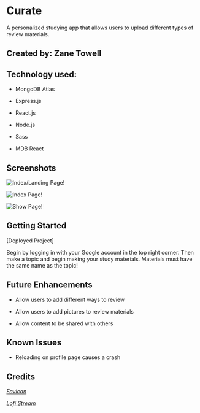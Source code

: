 # Curate  

A personalized studying app that allows users to upload different types of review materials.  

## Created by: Zane Towell  

## Technology used:  

- MongoDB Atlas  

- Express.js  

- React.js   

- Node.js  

- Sass  

- MDB React  

## Screenshots  

![Index/Landing Page!](https://cdn.discordapp.com/attachments/1070216691415531520/1110238132063973476/Screenshot_2023-05-22_at_12.07.19_PM.png)  

![Index Page!](https://cdn.discordapp.com/attachments/1070216691415531520/1110238322858672168/Screenshot_2023-05-22_at_12.09.23_PM.png)  

![Show Page!](https://cdn.discordapp.com/attachments/1070216691415531520/1110238290856116296/Screenshot_2023-05-22_at_12.08.45_PM.png)  

## Getting Started  

[Deployed Project] 

Begin by logging in with your Google account in the top right corner. Then make a topic and begin making your study materials. Materials must have the same name as the topic!  

## Future Enhancements  

- Allow users to add different ways to review  

- Allow users to add pictures to review materials   

- Allow content to be shared with others  

## Known Issues  

- Reloading on profile page causes a crash  

## Credits  

*[Favicon](https://icons8.com/icons/set/study)*

*[Lofi Stream](https://www.youtube.com/@LofiGirl)*
